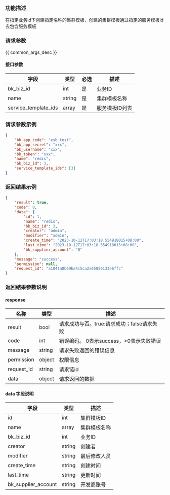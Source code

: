 ### 功能描述

在指定业务id下创建指定名称的集群模板，创建的集群模板通过指定的服务模板id去包含服务模板

### 请求参数

{{ common_args_desc }}

#### 接口参数

| 字段                 | 类型   | 必选 | 描述           |
| -------------------- | ------ | ---- | -------------- |
| bk_biz_id            | int    | 是   | 业务ID         |
| name                 | string | 是   | 集群模板名称   |
| service_template_ids | array  | 是   | 服务模板ID列表 |


### 请求参数示例

```json
{
    "bk_app_code": "esb_test",
    "bk_app_secret": "xxx",
    "bk_username": "xxx",
    "bk_token": "xxx",
    "name": "redis",
    "bk_biz_id": 3,
    "service_template_ids": [3]
}
```

### 返回结果示例

```json
{
    "result": true,
    "code": 0,
    "data": {
        "id": 1,
        "name": "redis",
        "bk_biz_id": 3,
        "creator": "admin",
        "modifier": "admin",
        "create_time": "2023-10-12T17:03:18.554918015+08:00",
        "last_time": "2023-10-12T17:03:18.554918015+08:00",
        "bk_supplier_account": "0"
    },
    "message": "success",
    "permission": null,
    "request_id": "a1841a8b69ba4c5ca2a65056133e6ffc"
}
```

### 返回结果参数说明

#### response

| 名称    | 类型   | 描述                                    |
| ------- | ------ | ------------------------------------- |
| result  | bool   | 请求成功与否。true:请求成功；false请求失败 |
| code    | int    | 错误编码。 0表示success，>0表示失败错误   |
| message | string | 请求失败返回的错误信息                   |
| permission    | object | 权限信息    |
| request_id    | string | 请求链id    |
| data    | object | 请求返回的数据                          |

#### data 字段说明

| 字段                | 类型   | 描述         |
| ------------------- | ------ | ------------ |
| id                  | int    | 集群模板ID   |
| name                | array  | 集群模板名称 |
| bk_biz_id           | int    | 业务ID       |
| creator             | string | 创建者       |
| modifier            | string | 最后修改人员 |
| create_time         | string | 创建时间     |
| last_time           | string | 更新时间     |
| bk_supplier_account | string | 开发商账号   |
